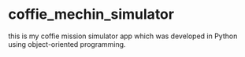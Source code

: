 # coffie_mechin_simulator
this is my coffie mission simulator app which was developed in Python using object-oriented programming. 

